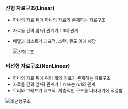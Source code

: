 ### 선형 자료구조(Linear)

* 하나의 자료 뒤에 하나의 자료가 존재하는 자료구조

* 자료들 간의 앞/뒤 관계가 1:1의 관계

* 배열과 리스트가 대표적. 스택, 큐도 이에 해당

  ![선형구조](C:\Study(개념_과제)\0_개인공부\자료구조\기초단어\선형구조.PNG)



### 비선형 자료구조(NonLinear)

* 하나의 자료 뒤에 여러 개의 자료가 존재하는 자료구조
* 자료들 간의 앞/뒤 관계가 1:n 또는 n:1의 관계
* 트리와 그래프가 대표적. 계층적인 구조를 나타내기에 적절함

![비선형구조](C:\Study(개념_과제)\0_개인공부\자료구조\기초단어\비선형구조.PNG)